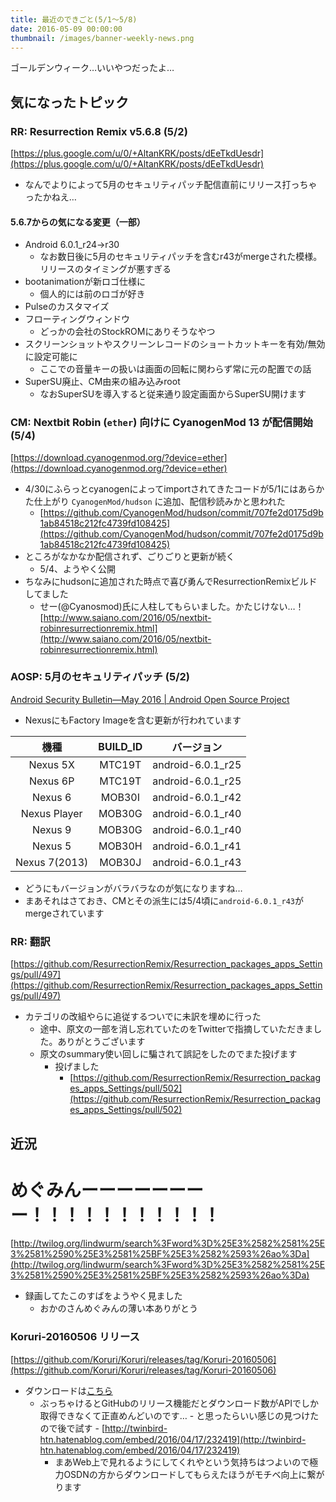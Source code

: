 ```yaml
---
title: 最近のできごと(5/1〜5/8)
date: 2016-05-09 00:00:00
thumbnail: /images/banner-weekly-news.png
---
```


ゴールデンウィーク…いいやつだったよ…

<!--more-->

## 気になったトピック

### RR: Resurrection Remix v5.6.8 (5/2)

[https://plus.google.com/u/0/+AltanKRK/posts/dEeTkdUesdr](https://plus.google.com/u/0/+AltanKRK/posts/dEeTkdUesdr)

- なんでよりによって5月のセキュリティパッチ配信直前にリリース打っちゃったかねえ…

#### 5.6.7からの気になる変更（一部）

- Android 6.0.1_r24→r30
    - なお数日後に5月のセキュリティパッチを含むr43がmergeされた模様。リリースのタイミングが悪すぎる
- bootanimationが新ロゴ仕様に
    - 個人的には前のロゴが好き
- Pulseのカスタマイズ
- フローティングウィンドウ
    - どっかの会社のStockROMにありそうなやつ
- スクリーンショットやスクリーンレコードのショートカットキーを有効/無効に設定可能に
    - ここでの音量キーの扱いは画面の回転に関わらず常に元の配置での話
- SuperSU廃止、CM由来の組み込みroot
    - なおSuperSUを導入すると従来通り設定画面からSuperSU開けます

### CM: Nextbit Robin (`ether`) 向けに CyanogenMod 13 が配信開始 (5/4)

[https://download.cyanogenmod.org/?device=ether](https://download.cyanogenmod.org/?device=ether)

- 4/30にふらっとcyanogenによってimportされてきたコードが5/1にはあらかた仕上がり `CyanogenMod/hudson` に追加、配信秒読みかと思われた
    - [https://github.com/CyanogenMod/hudson/commit/707fe2d0175d9b1ab84518c212fc4739fd108425](https://github.com/CyanogenMod/hudson/commit/707fe2d0175d9b1ab84518c212fc4739fd108425)
- ところがなかなか配信されず、ごりごりと更新が続く
    - 5/4、ようやく公開
- ちなみにhudsonに追加された時点で喜び勇んでResurrectionRemixビルドしてました
    - せー(@Cyanosmod)氏に人柱してもらいました。かたじけない…！
[http://www.saiano.com/2016/05/nextbit-robinresurrectionremix.html](http://www.saiano.com/2016/05/nextbit-robinresurrectionremix.html)

### AOSP: 5月のセキュリティパッチ (5/2)

[Android Security Bulletin&mdash;May 2016 | Android Open Source Project](http://source.android.com/security/bulletin/2016-05-01.html)

- NexusにもFactory Imageを含む更新が行われています


|機種|BUILD_ID|バージョン|
|:--:|:------:|:--------:|
|Nexus 5X|MTC19T|android-6.0.1_r25|
|Nexus 6P|MTC19T|android-6.0.1_r25|
|Nexus 6|MOB30I|android-6.0.1_r42|
|Nexus Player|MOB30G|android-6.0.1_r40|
|Nexus 9|MOB30G|android-6.0.1_r40|
|Nexus 5|MOB30H|android-6.0.1_r41|
|Nexus 7(2013)|MOB30J|android-6.0.1_r43|

- どうにもバージョンがバラバラなのが気になりますね…
- まあそれはさておき、CMとその派生には5/4頃に`android-6.0.1_r43`がmergeされています

### RR: 翻訳

[https://github.com/ResurrectionRemix/Resurrection_packages_apps_Settings/pull/497](https://github.com/ResurrectionRemix/Resurrection_packages_apps_Settings/pull/497)

- カテゴリの改組やらに追従するついでに未訳を埋めに行った
    - 途中、原文の一部を消し忘れていたのをTwitterで指摘していただきました。ありがとうございます
    - 原文のsummary使い回しに騙されて誤記をしたのでまた投げます
        - 投げました
            - [https://github.com/ResurrectionRemix/Resurrection_packages_apps_Settings/pull/502](https://github.com/ResurrectionRemix/Resurrection_packages_apps_Settings/pull/502)

## 近況

# めぐみんーーーーーーーー！！！！！！！！！！！

[http://twilog.org/lindwurm/search%3Fword%3D%25E3%2582%2581%25E3%2581%2590%25E3%2581%25BF%25E3%2582%2593%26ao%3Da](http://twilog.org/lindwurm/search%3Fword%3D%25E3%2582%2581%25E3%2581%2590%25E3%2581%25BF%25E3%2582%2593%26ao%3Da)

- 録画してたこのすばをようやく見ました
    - おかのさんめぐみんの薄い本ありがとう

### Koruri-20160506 リリース

[https://github.com/Koruri/Koruri/releases/tag/Koruri-20160506](https://github.com/Koruri/Koruri/releases/tag/Koruri-20160506)

- ダウンロードは[こちら](https://osdn.jp/projects/koruri/releases/65771)
    - ぶっちゃけるとGitHubのリリース機能だとダウンロード数がAPIでしか取得できなくて正直めんどいのです…
            - と思ったらいい感じの見つけたので後で試す
                - [http://twinbird-htn.hatenablog.com/embed/2016/04/17/232419](http://twinbird-htn.hatenablog.com/embed/2016/04/17/232419)
        - まあWeb上で見れるようにしてくれやという気持ちはつよいので極力OSDNの方からダウンロードしてもらえたほうがモチベ向上に繋がります

